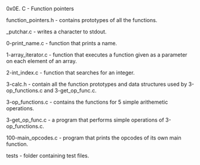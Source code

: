 0x0E. C - Function pointers

function_pointers.h - contains prototypes of all the functions.

_putchar.c - writes a character to stdout.

0-print_name.c - function that prints a name.


1-array_iterator.c - function that executes a function given as a
		   parameter on each element of an array.

2-int_index.c - function that searches for an integer.

3-calc.h - contain all the function prototypes and data structures used
	 by 3-op_functions.c and 3-get_op_func.c.

3-op_functions.c - contains the functions for 5 simple arithemetic operations.

3-get_op_func.c - a program that performs simple operations of 3-op_functions.c.

100-main_opcodes.c - program that prints the opcodes of its own main function.

tests - folder containing test files.

